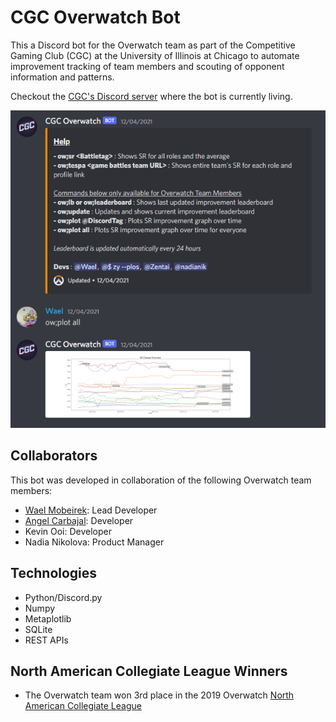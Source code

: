 # CGC Overwatch Bot

This a Discord bot for the Overwatch team as part of the Competitive Gaming Club (CGC) at the University of Illinois at Chicago to automate improvement tracking of team members and scouting of opponent information and patterns.

Checkout the [CGC's Discord server](https://discord.gg/cgcuic) where the bot is currently living.

![screenshot](./screenshot.png)

## Collaborators

This bot was developed in collaboration of the following Overwatch team members:

- [Wael Mobeirek](https://github.com/waelmb): Lead Developer
- [Angel Carbajal](https://github.com/zyplos): Developer
- Kevin Ooi: Developer
- Nadia Nikolova: Product Manager

## Technologies

- Python/Discord.py
- Numpy
- Metaplotlib
- SQLite
- REST APIs

## North American Collegiate League Winners

- The Overwatch team won 3rd place in the 2019 Overwatch [North American Collegiate League](https://www.playnacl.com/)
